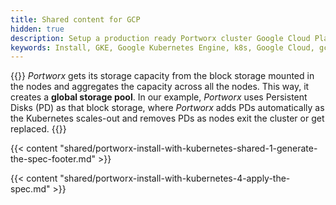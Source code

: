 ```yaml
---
title: Shared content for GCP
hidden: true
description: Setup a production ready Portworx cluster Google Cloud Platform (GCP).
keywords: Install, GKE, Google Kubernetes Engine, k8s, Google Cloud, gcloud
---
```


{{<info>}}
_Portworx_ gets its storage capacity from the block storage mounted in the nodes and aggregates the capacity across all the nodes. This way, it creates a **global storage pool**. In our example, _Portworx_ uses Persistent Disks (PD) as that block storage, where _Portworx_ adds PDs automatically as the Kubernetes scales-out and removes PDs as nodes exit the cluster or get replaced.
{{</info>}}

{{< content "shared/portworx-install-with-kubernetes-shared-1-generate-the-spec-footer.md" >}}

{{< content "shared/portworx-install-with-kubernetes-4-apply-the-spec.md" >}}
